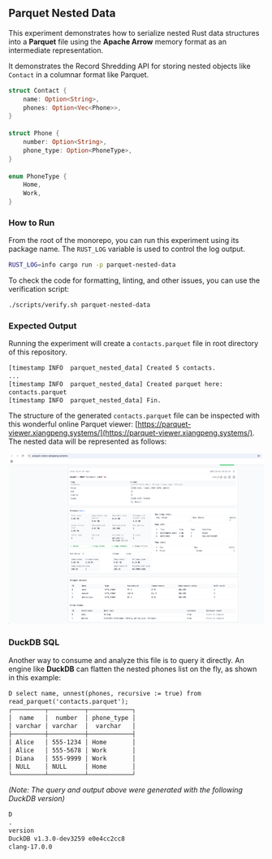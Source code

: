 ## Parquet Nested Data

This experiment demonstrates how to serialize nested Rust data structures into a __Parquet__ file using the __Apache
Arrow__ memory format as an intermediate representation.

It demonstrates the Record Shredding API for storing nested objects like `Contact` in a columnar format like Parquet.

```rust
struct Contact {
    name: Option<String>,
    phones: Option<Vec<Phone>>,
}

struct Phone {
    number: Option<String>,
    phone_type: Option<PhoneType>,
}

enum PhoneType {
    Home,
    Work,
}
```

### How to Run

From the root of the monorepo, you can run this experiment using its package name. The `RUST_LOG` variable is used to
control the log output.

```zsh
RUST_LOG=info cargo run -p parquet-nested-data
```

To check the code for formatting, linting, and other issues, you can use the verification script:

```zsh
./scripts/verify.sh parquet-nested-data
```

### Expected Output

Running the experiment will create a `contacts.parquet` file in root directory of this repository.

```text
[timestamp INFO  parquet_nested_data] Created 5 contacts.
...
[timestamp INFO  parquet_nested_data] Created parquet here: contacts.parquet
[timestamp INFO  parquet_nested_data] Fin.
```

The structure of the generated `contacts.parquet` file can be inspected with this wonderful online
Parquet viewer: [https://parquet-viewer.xiangpeng.systems/](https://parquet-viewer.xiangpeng.systems/). The nested data
will be represented as follows:

![Screenshot showing the nested structure of contacts.parquet in an online viewer](./parquet_viewer.png)

### DuckDB SQL

Another way to consume and analyze this file is to query it directly. An engine like __DuckDB__ can flatten the nested
phones list on the fly, as shown in this example:

```text
D select name, unnest(phones, recursive := true) from read_parquet('contacts.parquet');
┌─────────┬──────────┬────────────┐
│  name   │  number  │ phone_type │
│ varchar │ varchar  │  varchar   │
├─────────┼──────────┼────────────┤
│ Alice   │ 555-1234 │ Home       │
│ Alice   │ 555-5678 │ Work       │
│ Diana   │ 555-9999 │ Work       │
│ NULL    │ NULL     │ Home       │
└─────────┴──────────┴────────────┘
```

_(Note: The query and output above were generated with the following DuckDB version)_

```text
D
.
version
DuckDB v1.3.0-dev3259 e0e4cc2cc8
clang-17.0.0
```
